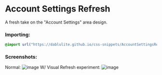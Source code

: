 # Account Settings Refresh
A fresh take on the "Account Settings" area design.

### Importing:
```css
@import url("https://dablulite.github.io/css-snippets/AccountSettingsRefresh/import.css");
```

### Screenshots:
Normal:
![image](https://github.com/user-attachments/assets/8c8515a7-06e9-42aa-b96f-dca8377c6622)
W/ Visual Refresh experiment:
![image](https://github.com/user-attachments/assets/2c66da63-0b31-4906-be9d-d62d2a629541)
